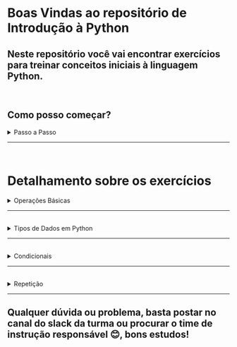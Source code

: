 # Boas Vindas ao repositório de Introdução à Python

## Neste repositório você vai encontrar exercícios para treinar conceitos iniciais à linguagem Python.

<br>

## Como posso começar?
<details>
<summary> Passo a Passo </summary>

1. Tenha o Python instalado em sua máquina ([guia aqui](https://app.betrybe.com/learn/course/5e938f69-6e32-43b3-9685-c936530fd326/module/f04cdb21-382e-4588-8950-3b1a29afd2dd/section/aa76abc8-b842-40d9-b5cc-baa960952129/lesson/3f79a20e-f527-4871-b69b-544310cfbda0 "Guia de configuração de ambiente Python")), caso tenha dúvidas sobre esse ponto, poste no canal da turma e o time responsável irá te ajudar aqui. 

2. Crie o ambiente virtual que será utilizado para instalar as dependências

```bash
python3 -m venv .venv
```

3. Ative o ambiente virtual que foi criado

```bash
source .venv/bin/activate
```

4. Instale os requerimentos deste repositório 

```bash
python3 -m pip install -r dev-requirements.txt
```

5. Execute todos os testes do repositório (note que, enquanto não houver implementação nas funções, os testes falharão!)

```bash
python3 -m pytest
```

6. Execute os testes de um arquivo específico (note que, enquanto não houver implementação nas funções, os testes falharão!)

```bash
python3 -m pytest tests/<caminho/para/o/arquivo/de/teste>
```

7. Execute apenas um teste específico de um arquivo específico (note que, enquanto não houver implementação nas funções, os testes falharão!)

```bash
python3 -m pytest tests/<caminho/para/o/arquivo/de/teste>::<nome_da_função_do_teste>
```

</details>

---

<br>


# Detalhamento sobre os exercícios

<details>

<summary> Operações Básicas </summary>
<br>

## Se quiser ler sobre esse tópico você pode acessar [esta página aqui](https://app.betrybe.com/learn/course/5e938f69-6e32-43b3-9685-c936530fd326/module/290e715d-73e3-4b2d-a3c7-4fe113474070/section/b436f9e0-dfde-4a16-9bad-82f0c559dd45/day/bee44ac6-0782-48cd-9ce8-1811980e558e/lesson/71641e4a-4804-43d0-b91c-b6c0c8724013)

### Os exercícios relacionados às operações básicas na linguagem `Python` estão localizados no arquivo `exercises/basic_operations.py` e o que se espera de cada um destes exercícios está detalhado abaixo:


<br>

1. A função abaixo deve receber dois números e retornar o valor correspondente à soma dos mesmos.

```python
def basic_sum(first_number, second_number):
    return 
```

2. A função abaixo deve receber dois números e retornar o valor correspondente à diferença do primeiro número em relação ao segundo.

```python
def basic_difference(first_number, second_number):
    return 
```

3. A função abaixo deve receber dois números e retornar o valor correspondente ao produto dos mesmos.

```python
def basic_product(first_number, second_number):
    return 
```

4. A função abaixo deve receber dois números e retornar o valor correspondente à divisão do primeiro com o segundo número.

```python
def basic_division(first_number, second_number):
    return 
```

5. A função abaixo deve receber dois números e retornar o valor correspondente à divisão inteira (quociente) do primeiro com o segundo número.

```python
def basic_integer_division(first_number, second_number):
    return 
```

6. A função abaixo deve receber dois números e retornar o valor correspondente ao resto da divisão entre o primeiro e o segundo número.

```python
def basic_remainder(first_number, second_number):
    return 
```

7. A função abaixo deve receber dois números e retornar o valor correspondente ao primeiro número elevado ao segundo.

```python
def basic_potentiation(first_number, second_number):
    return 
```

</details>

---

<br>
<details>

<summary> Tipos de Dados em Python </summary>
<br>


## Se quiser ler sobre esse tópico você pode acessar [esta página aqui](https://app.betrybe.com/learn/course/5e938f69-6e32-43b3-9685-c936530fd326/module/290e715d-73e3-4b2d-a3c7-4fe113474070/section/b436f9e0-dfde-4a16-9bad-82f0c559dd45/day/bee44ac6-0782-48cd-9ce8-1811980e558e/lesson/358c149a-b1cb-4c04-bb05-508f17e20b50)

### Os exercícios relacionados aos tipos de dados no `Python` estão localizados no arquivo `exercises/python_data_types.py` e o que se espera de cada um destes exercícios está detalhado abaixo:


<br>

1. A função abaixo deve verificar se o valor recebido como parâmetro é do tipo booleano.

```python
def is_bool(value):
    return 
```

2. A função abaixo deve verificar se o valor recebido como parâmetro é do tipo inteiro.

```python
def is_int(value):
    return 
```

3. A função abaixo deve verificar se o valor recebido como parâmetro é do tipo float.

```python
def is_float(value):
    return  
```

4. A função abaixo deve verificar se o valor recebido como parâmetro é do tipo string.

```python
def is_string(value):
    return 
```

5. A função abaixo deve verificar se o valor recebido como parâmetro é do tipo lista.

```python
def is_list(value):
    return 
```

6. A função abaixo deve verificar se o valor recebido como parâmetro é do tipo tupla.

```python
def is_tuple(value):
    return 
```

7. A função abaixo deve verificar se o valor recebido como parâmetro é do tipo conjunto.

```python
def is_set(value):
    return 
```

8. A função abaixo deve verificar se o valor recebido como parâmetro é do tipo dicionário.

```python
def is_dict(value):
    return 
```

9. A função abaixo recebe uma string genérica como parâmetro e deve retornar a mesma string, no entanto, todos os caracteres maiúsculos devem ser convertidos em minúsculos.

```python
def return_lower_case_string(word):
    return 
```

10. A função abaixo recebe um elemento e uma lista como parâmetros e deve retornar a mesma lista, mas agora contendo o elemento em sua última posição.

```python
def append_element_in_list(element, input_list):
    return 
```

11. A função abaixo recebe um elemento e uma lista como parâmetros e deve retornar a mesma lista, mas agora removendo o elemento passado como parâmetro.

```python
def remove_element_from_list(element, input_list):
    return 
```

12. A função abaixo recebe uma chave, um valor e um dicionário como parâmetros e deve retornar o mesmo dicionário contendo o novo par chave: valor.

```python
def create_new_key_value_in_dict(key, value, input_dict):
    return 
```

13. A função abaixo recebe uma chave e um dicionário como parâmetros e deve retornar o mesmo  dicionário, mas agora removendo a chave passada como parâmetro.

```python
def delete_key_from_dict(key, input_dict):
    return 
```

14. A função abaixo recebe um elemento e um conjunto como parâmetros e deve retornar o mesmo conjunto contendo o elemento.

```python
def add_element_to_set(element, input_set):
    return 
```

15. A função abaixo recebe um elemento e um conjunto como parâmetros e deve retornar o mesmo conjunto removendo o elemento passado como parâmetro

```python
def remove_element_from_set(element, input_set):
    return 
```


</details>

---

<br>
<details>

<summary> Condicionais </summary>
<br>


## Se quiser ler sobre esse tópico você pode acessar [esta página aqui](https://app.betrybe.com/learn/course/5e938f69-6e32-43b3-9685-c936530fd326/module/290e715d-73e3-4b2d-a3c7-4fe113474070/section/b436f9e0-dfde-4a16-9bad-82f0c559dd45/day/bee44ac6-0782-48cd-9ce8-1811980e558e/lesson/e26f6616-26e5-442c-b6f2-8cd7868035f1)

### Os exercícios relacionados às estruturas condicionais no `Python` estão localizados no arquivo `exercises/conditionals.py`. Pode ser que você encontre uma resolução para estes exercícios que não necessite de uma estrutura condicional `(ifs)`, contudo, para fins didáticos, recomenda-se sua utilização. O que se espera de cada um destes exercícios está detalhado abaixo:


<br> 

1. A função abaixo deve verificar se a string passada como parâmetro possui 4 ou mais caracteres, em caso positivo, deve retornar `True`, em caso negativo, retornar `False`.

```python
def check_if_word_has_4_or_more_letters(word):
    return 
```

2. A função abaixo recebe dois números como parâmetros e deve retornar aquele que é maior entre eles, em caso de igualdade, o retorno pode ser qualquer um dos dois.

```python
def check_what_number_is_greater(first_number, second_number):
    return 
```

3. A função abaixo deve verificar se o número recebido como parâmetro é par ou ímpar. Caso seja par, a função deve retornar `"even"`, caso seja ímpar, deve retornar `"odd"`.

```python
def check_if_number_is_odd_or_even(number):
    return 
```

4. A função abaixo recebe um elemento e uma lista como parâmetros e deve verificar se o elemento está contido na lista, em caso positivo, deve retornar `True`, em caso negativo, retornar `False`.

```python
def check_if_element_exists_in_list(element, input_list):
    return 
```

</details>

---

<br>
<details>

<summary> Repetição </summary>
<br>


## Se quiser ler sobre esse tópico você pode acessar [esta página aqui](https://app.betrybe.com/learn/course/5e938f69-6e32-43b3-9685-c936530fd326/module/290e715d-73e3-4b2d-a3c7-4fe113474070/section/b436f9e0-dfde-4a16-9bad-82f0c559dd45/day/bee44ac6-0782-48cd-9ce8-1811980e558e/lesson/f9dfc461-b7f6-40cb-881d-b18abe2880d3)

### Os exercícios relacionados às estruturas de repetição na linguagem `Python` estão localizados no arquivo `exercises/repetition.py`. Pode ser que você encontre uma resolução para estes exercícios que não necessite de uma estrutura de repetição `(for, while)`, contudo, para fins didáticos, recomenda-se sua utilização. O que se espera de cada um destes exercícios está detalhado abaixo:

<br>


1. A função abaixo recebe uma string como parâmetro e deve retornar uma lista contendo cada um dos caracteres da string. A ordem dos caracteres na lista deve ser a mesma ordem da string.

```python
def append_each_letter_of_the_word_in_a_list(word):
    return 
```

2. A função abaixo recebe uma string genérica que tem apenas uma letra maiúscula como parâmetro. A função deve retornar o número que corresponde ao índice (posição) da letra maiúscula na string.

```python
def return_index_of_the_uppercase_letter(word):
    return
```

3. A função abaixo recebe uma lista como parâmetro na qual apenas um de seus elementos é uma string. A função deve retornar esse elemento.

```python
def return_element_from_list_that_is_string(input_list):
    return 
```

</details>

---

## Qualquer dúvida ou problema, basta postar no canal do slack da turma ou procurar o time de instrução responsável 😊, bons estudos!
